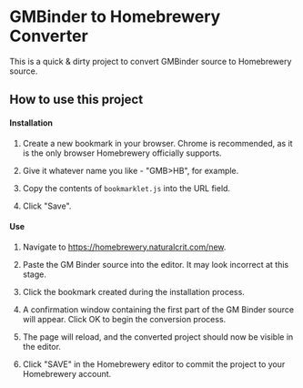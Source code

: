 # GMBinder to Homebrewery Converter

This is a quick & dirty project to convert GMBinder source to Homebrewery source.

## How to use this project

#### Installation

1. Create a new bookmark in your browser. Chrome is recommended, as it is the only browser Homebrewery officially supports.

2. Give it whatever name you like - "GMB>HB", for example.

3. Copy the contents of `bookmarklet.js` into the URL field.

4. Click "Save".

#### Use

1. Navigate to https://homebrewery.naturalcrit.com/new.

2. Paste the GM Binder source into the editor. It may look incorrect at this stage.

3. Click the bookmark created during the installation process.

4. A confirmation window containing the first part of the GM Binder source will appear. Click OK to begin the conversion process.

5. The page will reload, and the converted project should now be visible in the editor.

6. Click "SAVE" in the Homebrewery editor to commit the project to your Homebrewery account.